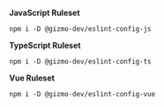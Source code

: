 **JavaScript Ruleset**
```
npm i -D @gizmo-dev/eslint-config-js
```

**TypeScript Ruleset**
```
npm i -D @gizmo-dev/eslint-config-ts
```

**Vue Ruleset**
```
npm i -D @gizmo-dev/eslint-config-vue
```
